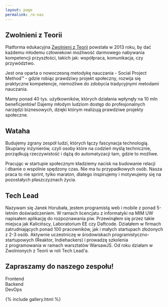 ```yaml
---
layout: page
permalink: /o-nas
---
```


## Zwolnieni z Teorii
Platforma edukacyjna <a target="_blank" href="https://zwolnienizteorii.pl/">Zwolnieni z Teorii</a> powstała w 2013 roku, by dać każdemu młodemu człowiekowi możliwość darmowego nabywania kompetencji przyszłości, takich jak: współpraca, komunikacja, czy przywództwo.

Jest ona oparta o nowoczesną metodykę nauczania - Social Project Method™ - gdzie robiąc prawdziwy projekt społeczny, rozwija się praktyczne kompetencje, niemożliwe do zdobycia tradycyjnymi metodami nauczania.

Mamy ponad 40 tys. użytkowników, których działania wpłynęły na 10 mln beneficjentów! Dajemy młodym ludziom dostęp do profesjonalnych narzędzi biznesowych, dzięki którym realizują prawdziwe projekty społeczne.

<div class="sws">
  <div data-index="0" class="sw" style="background-image: url('{{ site.baseurl }}/images/wth/min_w0.jpg')"></div>
  <div data-index="1" class="sw" style="background-image: url('{{ site.baseurl }}/images/wth/min_w1.jpg')"></div>
  <div data-index="2" class="sw" style="background-image: url('{{ site.baseurl }}/images/wth/min_w2.jpg')"></div>
  <div data-index="3" class="sw" style="background-image: url('{{ site.baseurl }}/images/wth/min_w3.jpg')"></div>
</div>

## Wataha
Budujemy zgrany zespół ludzi, których łączy fascynacja technologią. Skupiamy inżynierów, czyli osoby które na codzień myślą technicznie, porządkują rzeczywistość i&nbsp;dążą do automatyzacji tam, gdzie to możliwe.

Pracując w startupie społecznym kładziemy nacisk na budowanie relacji i&nbsp;dbanie o wspólnie spędzony czas. Nie ma tu przypadkowych osób. Nasza praca to nie sprint, tylko maraton, dlatego inspirujemy i&nbsp;motywujemy się na pozostałych płaszczyznach życia.

## Tech Lead
Nazywam się Janek Horubała, jestem programistą web i&nbsp;mobile z ponad 5-letnim doświadczeniem. W ramach licencjatu z informatyki na MIM UW napisałem aplikację do rozpoznawania piw. Przewinąłem się przez takie miejsca jak Kalicińscy, Laboratorium EE czy Daftcode. Działałem w firmach zatrudniających ponad 100 pracowników, jak i&nbsp;małych startupach złożonych z 2-3 osób. Aktywnie uczestniczę w środowiskach programistyczno-startupowych (Reaktor, Indiehackers) i&nbsp;prowadzę szkolenia z&nbsp;programowania w&nbsp;ramach warsztatów WarsawJS. Od roku działam w Zwolnionych z&nbsp;Teorii w roli Tech Lead'a.


## Zapraszamy do naszego zespołu!
<div class="mes">
  <div class="me">
    <div style="background-image: url('/images/me/frontend.jpg')" class="img"></div>
    Frontend
  </div>
  <div class="me">
    <div style="background-image: url('/images/me/backend.jpg')" class="img"></div>
    Backend
  </div>
  <div class="me">
    <div style="background-image: url('/images/me/devops.jpg')" class="img"></div>
    DevOps
  </div>
</div>

{% include gallery.html %}

<script>
var pswpElement = document.querySelectorAll('.pswp')[0];
var items = [
  {
    src: '{{ site.baseurl }}/images/wth/w0.jpg',
    w: 1200,
    h: 800,
  },
  {
    src: '{{ site.baseurl }}/images/wth/w1.jpg',
    w: 1200,
    h: 800,
  },
  {
    src: '{{ site.baseurl }}/images/wth/w2.jpg',
    w: 1200,
    h: 800,
  },
  {
    src: '{{ site.baseurl }}/images/wth/w3.jpg',
    w: 1200,
    h: 800,
  },
  {
    src: '{{ site.baseurl }}/images/wth/w4.jpg',
    w: 900,
    h: 1200,
  },
  {
    src: '{{ site.baseurl }}/images/wth/w5.jpg',
    w: 1200,
    h: 800,
  },
  {
    src: '{{ site.baseurl }}/images/wth/w6.jpg',
    w: 1200,
    h: 800,
  },
  {
    src: '{{ site.baseurl }}/images/wth/w7.jpg',
    w: 1200,
    h: 800,
  },
  {
    src: '{{ site.baseurl }}/images/wth/w8.jpg',
    w: 1200,
    h: 800,
  },
  {
    src: '{{ site.baseurl }}/images/wth/w9.jpg',
    w: 800,
    h: 1200,
  },
];

// Initializes and opens PhotoSwipe
document.addEventListener('click', function (event) {
  if (!event.target.matches('.sw')) return;
  event.preventDefault();
  var index = parseInt(event.target.dataset.index || 0, 10);
  var gallery = new PhotoSwipe(pswpElement, PhotoSwipeUI_Default, items, { index: index });
  gallery.init();

}, false);

</script>
